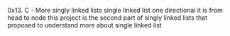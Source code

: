 0x13. C - More singly linked lists
single linked list one directional it is from head to node
this project is the second part of singly linked lists
that proposed to understand more about single linked list